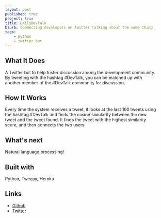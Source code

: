 ```yaml
---
layout: post
published: true
project: true
title: DailyDevTalk
blurb: Connecting developers on Twitter talking about the same thing
tags:
    - python
    - twitter bot
---
```


## What It Does

A Twitter bot to help foster discussion among the development community. By tweeting with the hashtag #DevTalk, you can be matched up with another member of the #DevTalk community for discussion.

## How It Works

Every time the system receives a tweet, it looks at the last 100 tweets using the hashtag #DevTalk and finds the cosine simularity between the new tweet and the tweet found. It finds the tweet with the highest similarity score, and then connects the two users.

## What's next

Natural language processing!

## Built with

Python, Tweepy, Heroku

## Links
 - [Github](https://github.com/ianmobbs/DailyDevTalk)
 - [Twitter](https://twitter.com/dailydevtalk/with_replies)